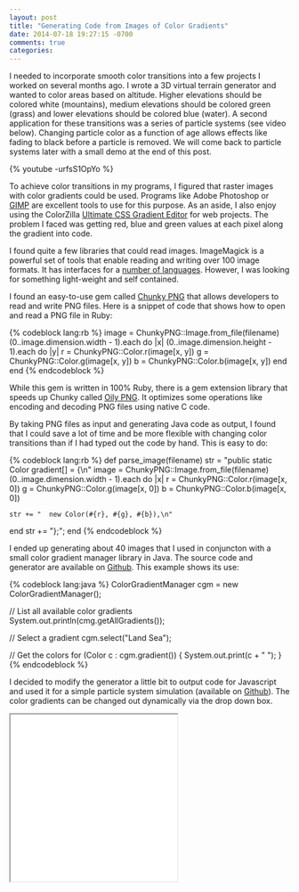 ```yaml
---
layout: post
title: "Generating Code from Images of Color Gradients"
date: 2014-07-18 19:27:15 -0700
comments: true
categories: 
---
```

I needed to incorporate smooth color transitions into a few projects I worked on several months ago. I wrote a 3D virtual terrain generator and wanted to color areas based on altitude. Higher elevations should be colored white (mountains), medium elevations should be colored green (grass) and lower elevations should be colored blue (water). A second application for these transitions was a series of particle systems (see video below). Changing particle color as a function of age allows effects like fading to black before a particle is removed. We will come back to particle systems later with a small demo at the end of this post.

{% youtube -urfsS1OpYo %}

To achieve color transitions in my programs, I figured that raster images with color gradients could be used. Programs like Adobe Photoshop or [GIMP](http://www.gimp.org/) are excellent tools to use for this purpose. As an aside, I also enjoy using the ColorZilla [Ultimate CSS Gradient Editor](http://www.colorzilla.com/gradient-editor/) for web projects. The problem I faced was getting red, blue and green values at each pixel along the gradient into code. 

I found quite a few libraries that could read images. ImageMagick is a powerful set of tools that enable reading and writing over 100 image formats. It has interfaces for a [number of languages](http://www.imagemagick.org/script/api.php). However, I was looking for something light-weight and self contained. 

I found an easy-to-use gem called [Chunky PNG](https://github.com/wvanbergen/chunky_png) that allows developers to read and write PNG files. Here is a snippet of code that shows how to open and read a PNG file in Ruby:

{% codeblock lang:rb %}
image = ChunkyPNG::Image.from_file(filename)
(0..image.dimension.width - 1).each do |x|
  (0..image.dimension.height - 1).each do |y|
    r = ChunkyPNG::Color.r(image[x, y])
    g = ChunkyPNG::Color.g(image[x, y])
    b = ChunkyPNG::Color.b(image[x, y])
  end
end
{% endcodeblock %}

While this gem is written in 100% Ruby, there is a gem extension library that speeds up Chunky called [Oily PNG](https://github.com/wvanbergen/oily_png). It optimizes some operations like encoding and decoding PNG files using native C code.

By taking PNG files as input and generating Java code as output, I found that I could save a lot of time and be more flexible with changing color transitions than if I had typed out the code by hand. This is easy to do:

{% codeblock lang:rb %}
def parse_image(filename)
  str = "public static Color gradient[] = {\n"
  image = ChunkyPNG::Image.from_file(filename)
  (0..image.dimension.width - 1).each do |x|
    r = ChunkyPNG::Color.r(image[x, 0])
    g = ChunkyPNG::Color.g(image[x, 0])
    b = ChunkyPNG::Color.b(image[x, 0])

    str += "  new Color(#{r}, #{g}, #{b}),\n"
  end
  str += "};";
end
{% endcodeblock %}

I ended up generating about 40 images that I used in conjuncton with a small color gradient manager library in Java. The source code and generator are available on [Github](https://github.com/nick-aschenbach/code-generated-color-gradients). This example shows its use:

{% codeblock lang:java %}
ColorGradientManager cgm = new ColorGradientManager();

// List all available color gradients
System.out.println(cmg.getAllGradients());

// Select a gradient
cgm.select("Land Sea");

// Get the colors
for (Color c : cgm.gradient()) {
  System.out.print(c + " ");
}
{% endcodeblock %}

I decided to modify the generator a little bit to output code for Javascript and used it for a simple particle system simulation (available on [Github](https://github.com/nick-aschenbach/particle-system-color-gradients)). The color gradients can be changed out dynamically via the drop down box.

<iframe src="/assets/2014-07-18-generating-code-from-color-gradients/index.html" width="300" height="300"></iframe>
